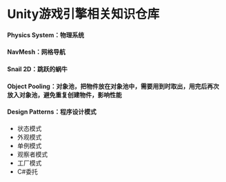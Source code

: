 # Unity游戏引擎相关知识仓库

#### Physics System：物理系统
#### NavMesh：网格导航
#### Snail 2D：跳跃的蜗牛

#### Object Pooling：对象池，把物件放在对象池中，需要用到时取出，用完后再次放入对象池，避免重复创建物件，影响性能
#### Design Patterns：程序设计模式
- 状态模式
- 外观模式
- 单例模式
- 观察者模式
- 工厂模式
- C#委托

